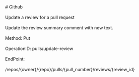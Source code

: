 <br>#     Github</br>
<br>Update a review for a pull request</br>
<br>Update the review summary comment with new text.</br>
<br>Method: Put</br>
<br>OperationID: pulls/update-review</br>
<br>EndPoint:</br>
<br>/repos/{owner}/{repo}/pulls/{pull_number}/reviews/{review_id}</br>
